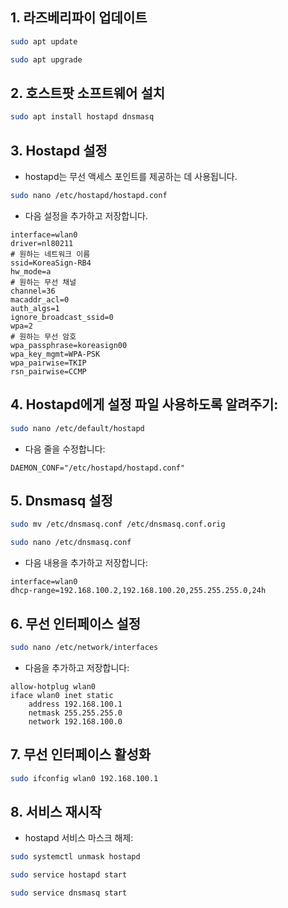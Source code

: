 ## 1. 라즈베리파이 업데이트

``` bash
sudo apt update
```
``` bash
sudo apt upgrade
```

## 2. 호스트팟 소프트웨어 설치

``` bash
sudo apt install hostapd dnsmasq
```

## 3. Hostapd 설정
- hostapd는 무선 액세스 포인트를 제공하는 데 사용됩니다.

``` bash
sudo nano /etc/hostapd/hostapd.conf
```
- 다음 설정을 추가하고 저장합니다.

``` plaintext
interface=wlan0
driver=nl80211
# 원하는 네트워크 이름
ssid=KoreaSign-RB4       
hw_mode=a
# 원하는 무선 채널
channel=36           
macaddr_acl=0
auth_algs=1
ignore_broadcast_ssid=0
wpa=2
# 원하는 무선 암호
wpa_passphrase=koreasign00   
wpa_key_mgmt=WPA-PSK
wpa_pairwise=TKIP
rsn_pairwise=CCMP
```

## 4. Hostapd에게 설정 파일 사용하도록 알려주기:
``` bash
sudo nano /etc/default/hostapd
```
- 다음 줄을 수정합니다:

```plaintext 
DAEMON_CONF="/etc/hostapd/hostapd.conf"
```

## 5. Dnsmasq 설정

```bash
sudo mv /etc/dnsmasq.conf /etc/dnsmasq.conf.orig
```
```bash
sudo nano /etc/dnsmasq.conf
```
- 다음 내용을 추가하고 저장합니다:

``` plaintext
interface=wlan0
dhcp-range=192.168.100.2,192.168.100.20,255.255.255.0,24h
```

## 6. 무선 인터페이스 설정

``` bash
sudo nano /etc/network/interfaces
```
- 다음을 추가하고 저장합니다:

``` plaintext
allow-hotplug wlan0
iface wlan0 inet static
    address 192.168.100.1
    netmask 255.255.255.0
    network 192.168.100.0
```

## 7. 무선 인터페이스 활성화

``` bash
sudo ifconfig wlan0 192.168.100.1
```

## 8. 서비스 재시작
- hostapd 서비스 마스크 해제:

``` bash
sudo systemctl unmask hostapd
```

``` bash
sudo service hostapd start
```
``` bash 
sudo service dnsmasq start
```